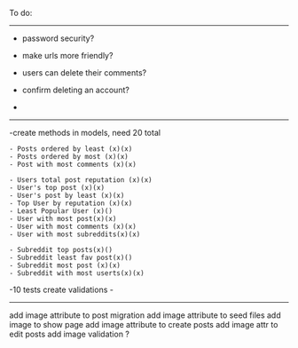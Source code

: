 To do:





---------------------
- password security? 

- make urls more friendly?

- users can delete their comments?

- confirm deleting an account?

- 

---------------------

-create methods in models, need 20 total
    
    - Posts ordered by least (x)(x)
    - Posts ordered by most (x)(x)
    - Post with most comments (x)(x)
    
    - Users total post reputation (x)(x)
    - User's top post (x)(x)
    - User's post by least (x)(x)
    - Top User by reputation (x)(x)
    - Least Popular User (x)()
    - User with most post(x)(x)
    - User with most comments (x)(x)
    - User with most subreddits(x)(x)

    - Subreddit top posts(x)()
    - Subreddit least fav post(x)()
    - Subreddit most post (x)(x)
    - Subreddit with most userts(x)(x)
    


-10 tests
create validations
    - 



----------
add image attribute to post migration
add image attribute to seed files
add image to show page
add image attribute to create posts
add image attr to edit posts
add image validation ? 




